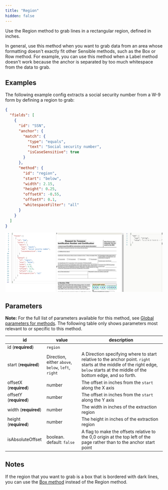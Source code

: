 ```yaml
---
title: "Region"
hidden: false
---
```

Use the Region method to grab lines in a rectangular region, defined in inches. 

In general, use this method when you want to grab data from an area whose formatting doesn't exactly fit other Sensible methods, such as the Box or Row method. For example, you can use this method when a Label method doesn't work because the anchor is separated by too much whitespace from the data to grab.

Examples
-----

The following example config extracts a social security number from a W-9 form by defining a region to grab:

```json
{
  "fields": [
    {
      "id": "SSN",
      "anchor": {
        "match": {
          "type": "equals",
          "text": "Social security number",
          "isCaseSensitive": true
        }
      },
      "method": {
        "id": "region",
        "start": "below",
        "width": 2.15,
        "height": 0.25,
        "offsetX": -0.55,
        "offsetY": 0.1,
        "whitespaceFilter": "all"
      }
    }
  ]
}
```



![](https://raw.githubusercontent.com/sensible-hq/sensible-docs/main/readme-sync/assets/images/v0/region_ssn.png)

Parameters
----

**Note:** For the full list of parameters available for this method, see [Global parameters for methods](doc:method#section-global-parameters-for-methods). The following table only shows parameters most relevant to or specific to this method.

| id                     | value                                               | description                                                  |
| ---------------------- | --------------------------------------------------- | ------------------------------------------------------------ |
| id (**required**)      | `region`                                            |                                                              |
| start (**required**)   | Direction, either `above`, `below`, `left`, `right` | A Direction specifying where to start relative to the anchor point. `right` starts at the middle of the right edge, `below` starts at the middle of the bottom edge, and so forth. |
| offsetX (**required**) | number                                              | The offset in inches from the `start` along the X axis       |
| offsetY (**required**) | number                                              | The offset in inches from the `start` along the Y axis       |
| width (**required**)   | number                                              | The width in inches of the extraction region                 |
| height (**required**)  | number                                              | The height in inches of the extraction region                |
| isAbsoluteOffset       | boolean. default: `false`                           | A flag to make the offsets relative to the 0,0 origin at the top left of the page rather than to the anchor start point |

Notes
----

If the region that you want to grab is a box that is bordered with dark lines, you can use the [Box method](doc:box) instead of the Region method.